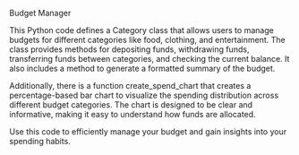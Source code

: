 Budget Manager

This Python code defines a Category class that allows users to manage budgets for different categories like food, clothing, and entertainment. The class provides methods for depositing funds, withdrawing funds, transferring funds between categories, and checking the current balance. It also includes a method to generate a formatted summary of the budget.

Additionally, there is a function create_spend_chart that creates a percentage-based bar chart to visualize the spending distribution across different budget categories. The chart is designed to be clear and informative, making it easy to understand how funds are allocated.

Use this code to efficiently manage your budget and gain insights into your spending habits.

